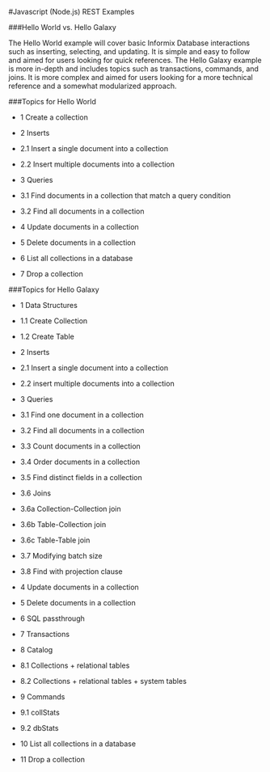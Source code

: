 #Javascript (Node.js) REST Examples

###Hello World vs. Hello Galaxy

The Hello World example will cover basic Informix Database interactions such as inserting, selecting, and updating. 
It is simple and easy to follow and aimed for users looking for quick references. 
The Hello Galaxy example is more in-depth and includes topics such as transactions, commands, and joins.
It is more complex and aimed for users looking for a more technical reference and a somewhat modularized approach.

###Topics for Hello World

 * 1 Create a collection

 * 2 Inserts

 * 2.1 Insert a single document into a collection

 * 2.2 Insert multiple documents into a collection

 * 3 Queries

 * 3.1 Find documents in a collection that match a query condition

 * 3.2 Find all documents in a collection

 * 4 Update documents in a collection

 * 5 Delete documents in a collection

 * 6 List all collections in a database

 * 7 Drop a collection

###Topics for Hello Galaxy

 * 1 Data Structures
 
 * 1.1 Create Collection
 
 * 1.2 Create Table
 
 * 2 Inserts
 
 * 2.1 Insert a single document into a collection
 
 * 2.2 insert multiple documents into a collection
 
 * 3 Queries
 
 * 3.1 Find one document in a collection
 
 * 3.2 Find all documents in a collection
 
 * 3.3 Count documents in a collection
 
 * 3.4 Order documents in a collection
 
 * 3.5 Find distinct fields in a collection
 
 * 3.6 Joins
 
 * 3.6a Collection-Collection join
 
 * 3.6b Table-Collection join
 
 * 3.6c Table-Table join
 
 * 3.7 Modifying batch size
 
 * 3.8 Find with projection clause
 
 * 4 Update documents in a collection
 
 * 5 Delete documents in a collection
 
 * 6 SQL passthrough
 
 * 7 Transactions
 
 * 8 Catalog
 
 * 8.1 Collections + relational tables
 
 * 8.2 Collections + relational tables + system tables
 
 * 9 Commands
 
 * 9.1 collStats
 
 * 9.2 dbStats
 
 * 10 List all collections in a database
 
 * 11 Drop a collection
